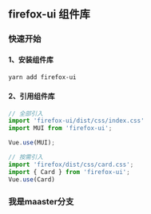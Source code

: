 <!--
 * @Author: qiaojunzhang
 * @Date: 2023-01-04 14:15:11
 * @LastEditors: qiaojunzhang
 * @LastEditTime: 2023-01-04 14:15:42
 * @Description: file content
-->
## firefox-ui 组件库

### 快速开始

#### 1、安装组件库
```bash
yarn add firefox-ui
```

#### 2、引用组件库
```javascript
// 全部引入
import 'firefox-ui/dist/css/index.css'
import MUI from 'firefox-ui';

Vue.use(MUI);

// 按需引入
import 'firefox/dist/css/card.css';
import { Card } from 'firefox-ui';
Vue.use(Card)
```

### 我是maaster分支